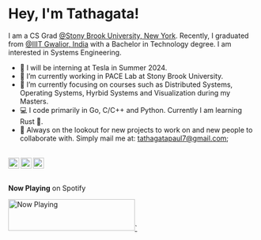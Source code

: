 <p align="center">
  <h1>Hey, I'm Tathagata!</h1>
</p>

I am a CS Grad [@Stony Brook University, New York](https://www.stonybrook.edu/). Recently, I graduated from [@IIIT Gwalior, India](https://www.iiitm.ac.in/index.php/en) with a Bachelor in Technology degree. I am interested in Systems Engineering. 

- 🚗 I will be interning at Tesla in Summer 2024.
- 🔭 I’m currently working in PACE Lab at Stony Brook University.
- 🌱 I’m currently focusing on courses such as Distributed Systems, Operating Systems, Hyrbid Systems and Visualization during my Masters.
- 💻 I code primarily in Go, C/C++ and Python. Currently I am learning Rust 🦀.
- 💬 Always on the lookout for new projects to work on and new people to collaborate with. Simply mail me at: <tathagatapaul7@gmail.com>;
<br/>
<a href="https://twitter.com/4molybdenum2">
  <img align="left" width="22px" src="https://cdn.jsdelivr.net/npm/simple-icons@v3/icons/twitter.svg" />
</a>
<a href="https://www.linkedin.com/in/tathagata-paul/">
  <img align="left"  width="22px" src="https://cdn.jsdelivr.net/npm/simple-icons@v3/icons/linkedin.svg" />
</a>
<a href="https://leetcode.com/4molybdenum2/">
  <img ali
  gn="left" alt="Tathagata's Github" width="22px" src="https://cdn.jsdelivr.net/npm/simple-icons@v3/icons/leetcode.svg" />
</a> 
<br/><br/>

**Now Playing** on Spotify

<a href="https://now-playing-spotify-beta.vercel.app/now-playing?open">
    <img src="https://now-playing-spotify-beta.vercel.app/now-playing" width="256" height="64" alt="Now Playing">`
</a>
